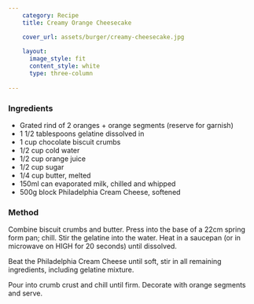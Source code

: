 ```yaml
---
    category: Recipe
    title: Creamy Orange Cheesecake

    cover_url: assets/burger/creamy-cheesecake.jpg
    
    layout:
      image_style: fit
      content_style: white
      type: three-column
      
---
```


### Ingredients

- Grated rind of 2 oranges + orange segments (reserve for garnish)
- 1 1/2 tablespoons gelatine dissolved in
- 1 cup chocolate biscuit crumbs
- 1/2 cup cold water
- 1/2 cup orange juice
- 1/2 cup sugar
- 1/4 cup butter, melted
- 150ml can evaporated milk, chilled and whipped
- 500g block Philadelphia Cream Cheese, softened

### Method

Combine biscuit crumbs and butter. Press into the base of a 22cm spring form pan; chill.
Stir the gelatine into the water. Heat in a saucepan (or in microwave on HIGH for 20 seconds) until dissolved.

Beat the Philadelphia Cream Cheese until soft, stir in all remaining ingredients, including gelatine mixture. 

Pour into crumb crust and chill until firm.
Decorate with orange segments and serve.
